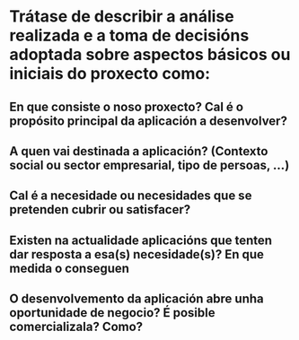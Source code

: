 # Trátase de describir a análise realizada e a toma de decisións adoptada sobre aspectos básicos ou iniciais do proxecto como:

## En que consiste o noso proxecto? Cal é o propósito principal da aplicación a desenvolver?
## A quen vai destinada a aplicación? (Contexto social ou sector empresarial, tipo de persoas, ...)
## Cal é a necesidade ou necesidades que se pretenden cubrir ou satisfacer? 
## Existen na actualidade aplicacións que tenten dar resposta a esa(s) necesidade(s)? En que medida o conseguen
## O desenvolvemento da aplicación abre unha oportunidade de negocio? É posible comercializala? Como?

